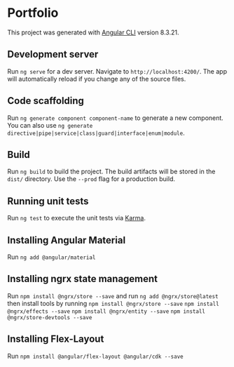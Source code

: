 # Portfolio

This project was generated with [Angular CLI](https://github.com/angular/angular-cli) version 8.3.21.

## Development server

Run `ng serve` for a dev server. Navigate to `http://localhost:4200/`. The app will automatically reload if you change any of the source files.

## Code scaffolding

Run `ng generate component component-name` to generate a new component. You can also use `ng generate directive|pipe|service|class|guard|interface|enum|module`.

## Build

Run `ng build` to build the project. The build artifacts will be stored in the `dist/` directory. Use the `--prod` flag for a production build.

## Running unit tests

Run `ng test` to execute the unit tests via [Karma](https://karma-runner.github.io).

## Installing Angular Material
Run `ng add @angular/material`

## Installing ngrx state management
Run `npm install @ngrx/store --save`
and run `ng add @ngrx/store@latest`
then install tools by running
    `npm install @ngrx/store --save`
    `npm install @ngrx/effects --save`
    `npm install @ngrx/entity --save`
    `npm install @ngrx/store-devtools --save`


## Installing Flex-Layout
Run `npm install @angular/flex-layout @angular/cdk --save`
